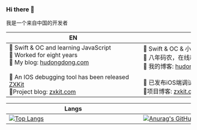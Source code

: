 ### Hi there 👋

我是一个来自中国的开发者

|EN|CN|
|----|----|
|<div style="width:350px">🌱 Swift & OC and learning JavaScript <br/> 🐶 Worked for eight years <br/> 🤠 My blog: [hudongdong.com](https://blog.hudongdong.com) <br/><br/> 🐛 An IOS debugging tool has been released [ZXKit](https://github.com/ZXKitCode) <br/> 🍻Project blog: [zxkit.com](https://zxkit.com/) <img width=350/></div>|<div style="width:350px">🌱 Swift & OC & 小程序开发 <br/> 🐶 八年码农，在线耕地 <br/>  🤠 我的博客: [hudongdong.com](https://blog.hudongdong.com) <br/><br/>🐛 已发布iOS端调试工具 [ZXKit](https://github.com/ZXKitCode) <br/> 🍻项目博客: [zxkit.com](https://zxkit.com/) <img width=350/></div>|




|Langs|Stats|
|----|----|
|<div style="width:350px">[![Top Langs](https://github-readme-stats.vercel.app/api/top-langs/?username=DamonHu&layout=compact)](/)</div>|<div style="width:350px">[![Anurag's GitHub stats](https://github-readme-stats.vercel.app/api?username=DamonHu&count_private=true&show_icons=true&theme=radical)](/) </div>|






